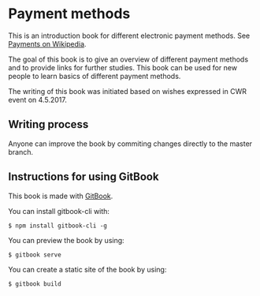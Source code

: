 # Payment methods

This is an introduction book for different electronic payment
methods. See
[Payments on Wikipedia](https://en.wikipedia.org/wiki/Payment).

The goal of this book is to give an overview of different payment
methods and to provide links for further studies. This book can be used for
new people to learn basics of different payment methods.

The writing of this book was initiated based on wishes expressed in
CWR event on 4.5.2017.

## Writing process

Anyone can improve the book by commiting changes directly to the master branch.

## Instructions for using GitBook

This book is made with [GitBook](https://toolchain.gitbook.com/).

You can install gitbook-cli with:

```
$ npm install gitbook-cli -g
```

You can preview the book by using:

```
$ gitbook serve
```

You can create a static site of the book by using:

```
$ gitbook build
```
